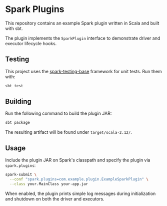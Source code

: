 # Spark Plugins

This repository contains an example Spark plugin written in Scala and built with sbt.

The plugin implements the `SparkPlugin` interface to demonstrate driver and executor lifecycle hooks.

## Testing

This project uses the [spark-testing-base](https://github.com/holdenk/spark-testing-base)
framework for unit tests. Run them with:

```bash
sbt test
```

## Building

Run the following command to build the plugin JAR:

```bash
sbt package
```

The resulting artifact will be found under `target/scala-2.12/`.

## Usage

Include the plugin JAR on Spark's classpath and specify the plugin via `spark.plugins`:

```bash
spark-submit \
  --conf "spark.plugins=com.example.plugin.ExampleSparkPlugin" \
  --class your.MainClass your-app.jar
```

When enabled, the plugin prints simple log messages during initialization and shutdown on both the driver and executors.
